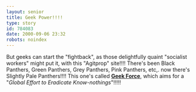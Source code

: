 ```yaml
---
layout: senior
title: Geek Power!!!!
type: story
id: 784083
date: 2000-09-06 23:32
robots: noindex
---
```

But geeks can start the "fightback", as those delightfully quaint "socialist workers" might put it, with this "Agitprop" site!!!! There's been Black Panthers, Green Panthers, Grey Panthers, Pink Panthers, etc,. now there's Slightly Pale Panthers!!!! This one's called <a href="http://www.geekforce.org/"><b>Geek Force</b></a>, which aims for a "<i>Global Effort to Eradicate Know-nothings</i>"!!!!!